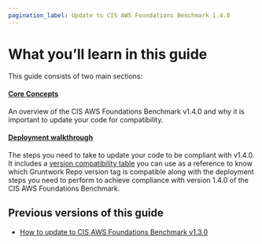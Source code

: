 ```yaml
---
pagination_label: Update to CIS AWS Foundations Benchmark 1.4.0
---
```


# What you’ll learn in this guide

This guide consists of two main sections:

<div className="dlist">

#### [Core Concepts](./core-concepts.md)

An overview of the CIS AWS Foundations Benchmark v1.4.0 and why it is important to update your code for compatibility.

#### [Deployment walkthrough](./deployment-walkthrough/step-1-update-references-to-the-gruntwork-infrastructure-as-code-library.md)

The steps you need to take to update your code to be compliant with v1.4.0. It includes a
[version compatibility table](./deployment-walkthrough/step-1-update-references-to-the-gruntwork-infrastructure-as-code-library.md#compatibility-table) you can use as a reference to know which Gruntwork Repo version
tag is compatible along with the deployment steps you need to perform to achieve compliance with version 1.4.0 of the
CIS AWS Foundations Benchmark.

</div>

## Previous versions of this guide

- [How to update to CIS AWS Foundations Benchmark v1.3.0](/docs/guides/stay-up-to-date/cis/cis-1.3.0)
